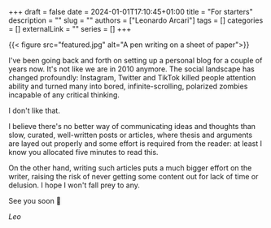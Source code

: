 +++ 
draft = false
date = 2024-01-01T17:10:45+01:00
title = "For starters"
description = ""
slug = ""
authors = ["Leonardo Arcari"]
tags = []
categories = []
externalLink = ""
series = []
+++

{{< figure src="featured.jpg" alt="A pen writing on a sheet of paper">}}

I've been going back and forth on setting up a personal blog for a couple of years now. It's not like
we are in 2010 anymore. The social landscape has changed profoundly: Instagram, Twitter and TikTok
killed people attention ability and turned many into bored, infinite-scrolling, polarized zombies 
incapable of any critical thinking.

I don't like that.

I believe there's no better way of communicating ideas and thoughts than slow, curated, well-written
posts or articles, where thesis and arguments are layed out properly and some effort is required 
from the reader: at least I know you allocated five minutes to read this.

On the other hand, writing such articles puts a much bigger effort on the writer, raising the risk
of never getting some content out for lack of time or delusion. I hope I won't fall prey to any.

See you soon 🤞

*Leo*

